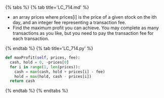 {% tabs %}
{% tab title='LC_714.md' %}

* an array prices where prices[i] is the price of a given stock on the ith day, and an integer fee representing a transaction fee.
* Find the maximum profit you can achieve. You may complete as many transactions as you like, but you need to pay the transaction fee for each transaction.

{% endtab %}
{% tab title='LC_714.py' %}

```py
def maxProfit(self, prices, fee):
  cash, hold = 0, -prices[0]
  for i in range(1, len(prices)):
    cash = max(cash, hold + prices[i] - fee)
    hold = max(hold, cash - prices[i])
  return cash
```

{% endtab %}
{% endtabs %}